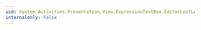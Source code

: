 ```yaml
---
uid: System.Activities.Presentation.View.ExpressionTextBox.EditorLostLogicalFocusEvent
internalonly: False
---
```

